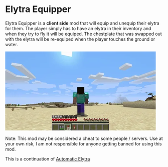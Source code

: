 # Elytra Equipper
Elytra Equipper is a <b>client side</b> mod that will equip and unequip their elytra for them.
The player simply has to have an elytra in their inventory and when they try to fly it will be equiped.
The chestplate that was swapped out with the elytra will be re-equiped when the player touches the ground or water.

![Automatic Elytra](giphy.gif)



Note: This mod may be considered a cheat to some people / servers. Use at your own risk, I am not responsible for anyone getting banned for using this mod.

This is a continuation of <a href="https://www.curseforge.com/minecraft/mc-mods/automatic-elytra">Automatic Elytra</a>